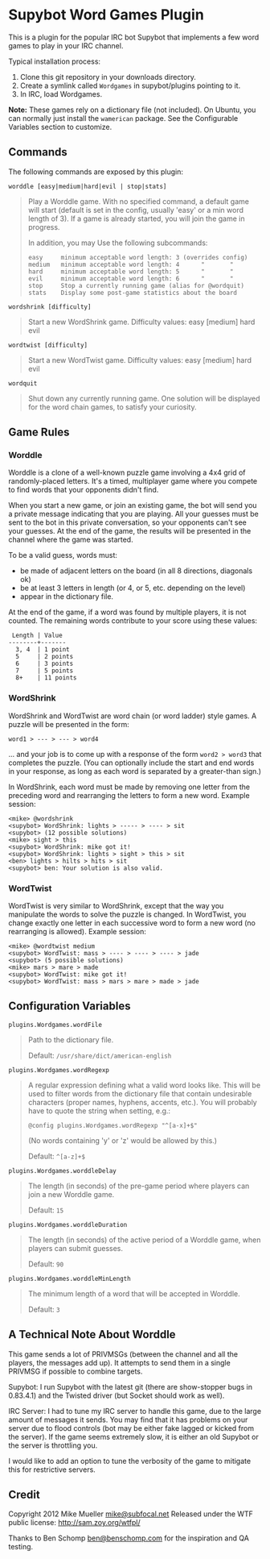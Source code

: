 Supybot Word Games Plugin
=========================

This is a plugin for the popular IRC bot Supybot that implements a few
word games to play in your IRC channel.

Typical installation process:

1. Clone this git repository in your downloads directory.
2. Create a symlink called `Wordgames` in supybot/plugins pointing to it.
3. In IRC, load Wordgames.

**Note:** These games rely on a dictionary file (not included).  On
Ubuntu, you can normally just install the `wamerican` package.  See
the Configurable Variables section to customize.

Commands
--------

The following commands are exposed by this plugin:

`worddle [easy|medium|hard|evil | stop|stats]`

> Play a Worddle game.  With no specified command, a default game
> will start (default is set in the config, usually 'easy' or a
> min word length of 3). If a game is already started, you will join
> the game in progress.
>
> In addition, you may Use the following subcommands:
>
>     easy     minimum acceptable word length: 3 (overrides config)
>     medium   minimum acceptable word length: 4      "       "
>     hard     minimum acceptable word length: 5      "       "
>     evil     minimum acceptable word length: 6      "       "
>     stop     Stop a currently running game (alias for @wordquit)
>     stats    Display some post-game statistics about the board

`wordshrink [difficulty]`

> Start a new WordShrink game.  Difficulty values: easy [medium] hard evil

`wordtwist [difficulty]`

> Start a new WordTwist game.  Difficulty values: easy [medium] hard evil

`wordquit`

> Shut down any currently running game. One solution will be displayed for
> the word chain games, to satisfy your curiosity.

Game Rules
----------

### Worddle

Worddle is a clone of a well-known puzzle game involving a 4x4 grid of
randomly-placed letters.  It's a timed, multiplayer game where you compete
to find words that your opponents didn't find.

When you start a new game, or join an existing game, the bot will send you a
private message indicating that you are playing.  All your guesses must be
sent to the bot in this private conversation, so your opponents can't see your
guesses.  At the end of the game, the results will be presented in the channel
where the game was started.

To be a valid guess, words must:

* be made of adjacent letters on the board (in all 8 directions, diagonals ok)
* be at least 3 letters in length (or 4, or 5, etc. depending on the level)
* appear in the dictionary file.

At the end of the game, if a word was found by multiple players, it is not
counted.  The remaining words contribute to your score using these values:

     Length | Value
    --------+-------
      3, 4  | 1 point
      5     | 2 points
      6     | 3 points
      7     | 5 points
      8+    | 11 points

### WordShrink

WordShrink and WordTwist are word chain (or word ladder) style games.
A puzzle will be presented in the form:

    word1 > --- > --- > word4

... and your job is to come up with a response of the form `word2 > word3`
that completes the puzzle.  (You can optionally include the start and end
words in your response, as long as each word is separated by a greater-than
sign.)

In WordShrink, each word must be made by removing one letter from the
preceding word and rearranging the letters to form a new word.  Example
session:

    <mike> @wordshrink
    <supybot> WordShrink: lights > ----- > ---- > sit
    <supybot> (12 possible solutions)
    <mike> sight > this
    <supybot> WordShrink: mike got it!
    <supybot> WordShrink: lights > sight > this > sit
    <ben> lights > hilts > hits > sit
    <supybot> ben: Your solution is also valid.

### WordTwist

WordTwist is very similar to WordShrink, except that the way you manipulate
the words to solve the puzzle is changed.  In WordTwist, you change exactly
one letter in each successive word to form a new word (no rearranging is
allowed).  Example session:

    <mike> @wordtwist medium
    <supybot> WordTwist: mass > ---- > ---- > ---- > jade
    <supybot> (5 possible solutions)
    <mike> mars > mare > made
    <supybot> WordTwist: mike got it!
    <supybot> WordTwist: mass > mars > mare > made > jade

Configuration Variables
-----------------------

`plugins.Wordgames.wordFile`

> Path to the dictionary file.
>  
> Default: `/usr/share/dict/american-english`

`plugins.Wordgames.wordRegexp`

> A regular expression defining what a valid word looks like.  This will
> be used to filter words from the dictionary file that contain undesirable
> characters (proper names, hyphens, accents, etc.).  You will probably have
> to quote the string when setting, e.g.:
>
>     @config plugins.Wordgames.wordRegexp "^[a-x]+$"
>
> (No words containing 'y' or 'z' would be allowed by this.)
>
> Default: `^[a-z]+$`

`plugins.Wordgames.worddleDelay`

> The length (in seconds) of the pre-game period where players can join a
> new Worddle game.
>
> Default: `15`

`plugins.Wordgames.worddleDuration`

> The length (in seconds) of the active period of a Worddle game, when
> players can submit guesses.
>
> Default: `90`

`plugins.Wordgames.worddleMinLength`

> The minimum length of a word that will be accepted in Worddle.
>
> Default: `3`

A Technical Note About Worddle
------------------------------

This game sends a lot of PRIVMSGs (between the channel and all the players,
the messages add up).  It attempts to send them in a single PRIVMSG if
possible to combine targets.

Supybot: I run Supybot with the latest git (there are show-stopper bugs in
0.83.4.1) and the Twisted driver (but Socket should work as well).

IRC Server: I had to tune my IRC server to handle this game, due to the large
amount of messages it sends.  You may find that it has problems on your server
due to flood controls (bot may be either fake lagged or kicked from the
server).  If the game seems extremely slow, it is either an old Supybot or the
server is throttling you.

I would like to add an option to tune the verbosity of the game to mitigate
this for restrictive servers.

Credit
------

Copyright 2012 Mike Mueller <mike@subfocal.net>
Released under the WTF public license: http://sam.zoy.org/wtfpl/

Thanks to Ben Schomp <ben@benschomp.com> for the inspiration and QA testing.
